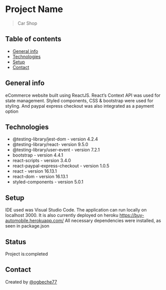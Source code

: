 # Project Name
>Car Shop

## Table of contents
* [General info](#general-info)
* [Technologies](#technologies)
* [Setup](#setup)
* [Contact](#contact)

## General info
eCommerce website built using ReactJS. React’s Context API was used for state management. Styled components, CSS & bootstrap were used for styling. And paypal express checkout was also integrated as a payment option



## Technologies
* @testing-library/jest-dom - version 4.2.4
* @testing-library/react- version 9.5.0
* @testing-library/user-event - version 7.2.1
* bootstrap - version 4.4.1
* react-scripts - version 3.4.0 
* react-paypal-express-checkout - version 1.0.5
* react - version 16.13.1 
* react-dom - version 16.13.1 
* styled-components - version 5.0.1

## Setup
IDE used was Visual Studio Code. The application can run locally on localhost 3000. It is also currently deployed on heroku https://buy-automobile.herokuapp.com/
All necessary dependencies were installed, as seen in package.json

## Status
Project is:completed 


## Contact
Created by [@ogbeche77](ogbeche77@yahoo.com)
